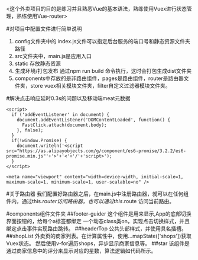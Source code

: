 <这个外卖项目的目的是练习并且熟悉Vue的基本语法，熟练使用Vuex进行状态管理，熟练使用Vue-router>


#对项目中配置文件进行简单说明
1. config文件夹中的 index.js文件可以指定后台服务的端口号和静态资源文件夹路径
2. src文件夹中，main.js是应用入口
3. static 存放静态资源
4. 生成环境/打包发布 通过npm run build 命令执行，这时会打包生成dist文件夹
5. components中存放的是非路由组件，pages是路由组件，router是路由器文件夹，store vuex相关模块文件夹，filter自定义过滤器模块文件夹。

#解决点击响应延时0.3s的问题以及移动端meat元数据
<script src="https://as.alipayobjects.com/g/component/fastclick/1.0.6/fastclick.js"></script>
    <script>
      if ('addEventListener' in document) {
        document.addEventListener('DOMContentLoaded', function() {
          FastClick.attach(document.body);
        }, false);
      }
      if(!window.Promise) {
        document.writeln('<script src="https://as.alipayobjects.com/g/component/es6-promise/3.2.2/es6-promise.min.js"'+'>'+'<'+'/'+'script>');
      }
    </script>

    <meta name="viewport" content="width=device-width, initial-scale=1, maximum-scale=1, minimum-scale=1, user-scalable=no" />

#关于路由器
我们配置好路由器之后，在main.js中注册路由器，就可以在任何组件内，通过this.$router 访问路由器，也可以通过 this.$route 访问当前路由。

#components组件文件夹
##footer-guider
这个组件是用来显示,App的底部切换界面按钮的，给每个a标签都绑定
一个动态class类on，实现点击切换样式，并且绑定点击事件实现路由跳转。
##headerTop
公共头部样式，并使用具名插槽。
##shopList
外卖页的商家列表。在计算属性中，使用...mapState(['shops'])获取Vuex状态。
然后使用v-for遍历shops，异步显示商家信息等。
##star
该组件是通过商家信息中的评分来显示对应的星数，算法逻辑如代码所示。







